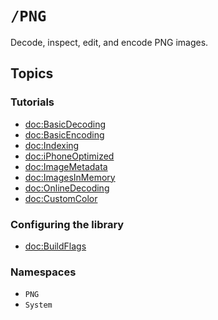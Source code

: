 # ``/PNG``

Decode, inspect, edit, and encode PNG images.

## Topics

### Tutorials

-   <doc:BasicDecoding>
-   <doc:BasicEncoding>
-   <doc:Indexing>
-   <doc:iPhoneOptimized>
-   <doc:ImageMetadata>
-   <doc:ImagesInMemory>
-   <doc:OnlineDecoding>
-   <doc:CustomColor>

### Configuring the library

-   <doc:BuildFlags>

### Namespaces

-   ``PNG``
-   ``System``
